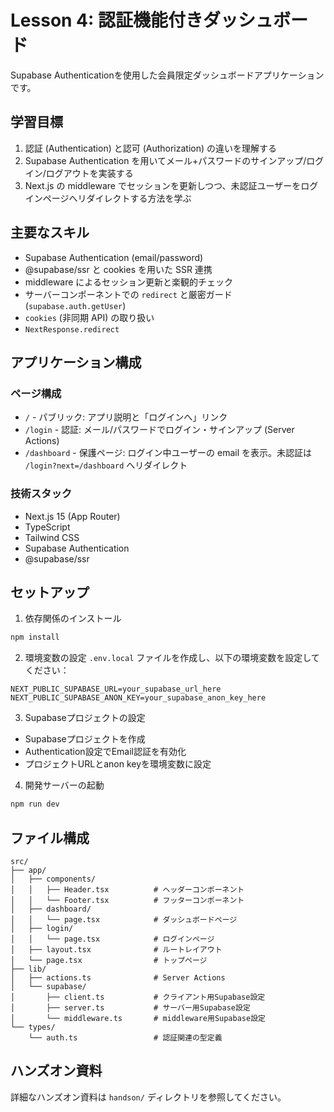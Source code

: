 # Lesson 4: 認証機能付きダッシュボード

Supabase Authenticationを使用した会員限定ダッシュボードアプリケーションです。

## 学習目標

1. 認証 (Authentication) と認可 (Authorization) の違いを理解する
2. Supabase Authentication を用いてメール+パスワードのサインアップ/ログイン/ログアウトを実装する
3. Next.js の middleware でセッションを更新しつつ、未認証ユーザーをログインページへリダイレクトする方法を学ぶ

## 主要なスキル

- Supabase Authentication (email/password)
- @supabase/ssr と cookies を用いた SSR 連携
- middleware によるセッション更新と楽観的チェック
- サーバーコンポーネントでの `redirect` と厳密ガード (`supabase.auth.getUser`)
- `cookies` (非同期 API) の取り扱い
- `NextResponse.redirect`

## アプリケーション構成

### ページ構成
- `/` - パブリック: アプリ説明と「ログインへ」リンク
- `/login` - 認証: メール/パスワードでログイン・サインアップ (Server Actions)
- `/dashboard` - 保護ページ: ログイン中ユーザーの email を表示。未認証は `/login?next=/dashboard` へリダイレクト

### 技術スタック
- Next.js 15 (App Router)
- TypeScript
- Tailwind CSS
- Supabase Authentication
- @supabase/ssr

## セットアップ

1. 依存関係のインストール
```bash
npm install
```

2. 環境変数の設定
`.env.local` ファイルを作成し、以下の環境変数を設定してください：

```env
NEXT_PUBLIC_SUPABASE_URL=your_supabase_url_here
NEXT_PUBLIC_SUPABASE_ANON_KEY=your_supabase_anon_key_here
```

3. Supabaseプロジェクトの設定
- Supabaseプロジェクトを作成
- Authentication設定でEmail認証を有効化
- プロジェクトURLとanon keyを環境変数に設定

4. 開発サーバーの起動
```bash
npm run dev
```

## ファイル構成

```
src/
├── app/
│   ├── components/
│   │   ├── Header.tsx          # ヘッダーコンポーネント
│   │   └── Footer.tsx          # フッターコンポーネント
│   ├── dashboard/
│   │   └── page.tsx            # ダッシュボードページ
│   ├── login/
│   │   └── page.tsx            # ログインページ
│   ├── layout.tsx              # ルートレイアウト
│   └── page.tsx                # トップページ
├── lib/
│   ├── actions.ts              # Server Actions
│   └── supabase/
│       ├── client.ts           # クライアント用Supabase設定
│       ├── server.ts           # サーバー用Supabase設定
│       └── middleware.ts       # middleware用Supabase設定
└── types/
    └── auth.ts                 # 認証関連の型定義
```

## ハンズオン資料

詳細なハンズオン資料は `handson/` ディレクトリを参照してください。
